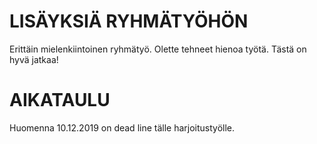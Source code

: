 # LISÄYKSIÄ RYHMÄTYÖHÖN

Erittäin mielenkiintoinen ryhmätyö. 
Olette tehneet hienoa työtä. 
Tästä on hyvä jatkaa!

# AIKATAULU

Huomenna 10.12.2019 on dead line tälle harjoitustyölle.

